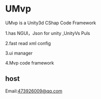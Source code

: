 UMvp
====
<p>UMvp is a Unity3d CShap Code Framework</p>
<p>1.has NGUI，Json for unity ,UnityVs Puls</p>
<p>2.fast read xml config</p>
<p>3.ui manager</p>
<p>4.Mvp code framework</p>


host
----
Email:473926009@qq.com
